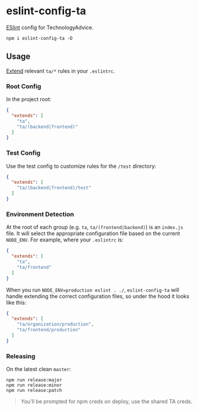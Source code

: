 eslint-config-ta
=======================

[ESlint](http://www.eslint.org) config for TechnologyAdvice.

```
npm i eslint-config-ta -D
```

## Usage

[Extend](http://eslint.org/docs/user-guide/configuring#extending-configuration-files) relevant `ta/*` rules in your
`.eslintrc`.

### Root Config

In the project root:

```json
{
  "extends": [
    "ta",
    "ta/(backend|frontend)"
  ]
}
```

### Test Config

Use the test config to customize rules for the `/test` directory:

```json
{
  "extends": [
    "ta/(backend|frontend)/test"
  ]
}
```

### Environment Detection
At the root of each group (e.g. `ta`, `ta/(frontend|backend)`) is an `index.js` file. It will select the appropriate
configuration file based on the current `NODE_ENV`. For example, where your `.eslintrc` is:

```json
{
  "extends": [
    "ta",
    "ta/frontend"
  ]
}
```

When you run `NODE_ENV=production eslint . ./`, `eslint-config-ta` will handle extending the correct configuration
files, so under the hood it looks like this:

```json
{
  "extends": [
    "ta/organization/production",
    "ta/frontend/production"
  ]
}
```

### Releasing

On the latest clean `master`:

    npm run release:major
    npm run release:minor
    npm run release:patch

>You'll be prompted for npm creds on deploy, use the shared TA creds.
